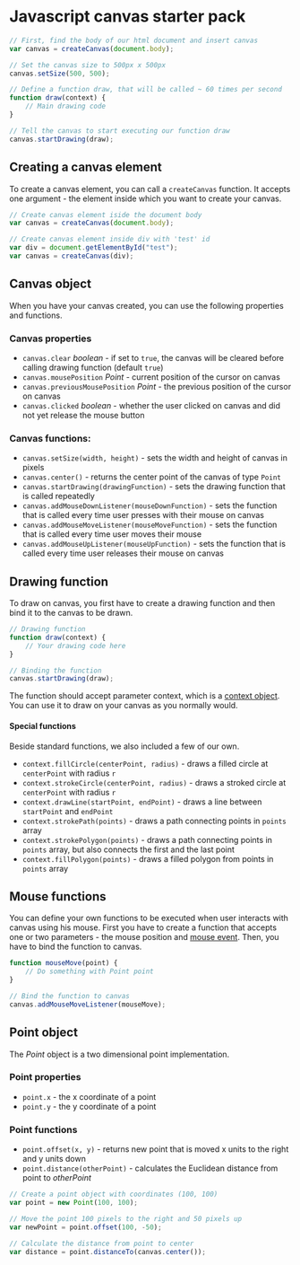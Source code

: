 # Javascript canvas starter pack

```javascript
// First, find the body of our html document and insert canvas
var canvas = createCanvas(document.body);

// Set the canvas size to 500px x 500px
canvas.setSize(500, 500);

// Define a function draw, that will be called ~ 60 times per second
function draw(context) {
    // Main drawing code
}

// Tell the canvas to start executing our function draw
canvas.startDrawing(draw);
```

## Creating a canvas element
To create a canvas element, you can call a `createCanvas` function.
It accepts one argument - the element inside which you want to create your canvas.

```javascript
// Create canvas element iside the document body
var canvas = createCanvas(document.body);

// Create canvas element inside div with 'test' id
var div = document.getElementById("test");
var canvas = createCanvas(div);
```

## Canvas object
When you have your canvas created, you can use the following properties and functions.

### Canvas properties
 * `canvas.clear` *boolean* - if set to `true`, the canvas will be cleared before calling drawing function (default `true`)
 * `canvas.mousePosition` *Point* - current position of the cursor on canvas
 * `canvas.previousMousePosition` *Point* - the previous position of the cursor on canvas
 * `canvas.clicked` *boolean* - whether the user clicked on canvas and did not yet release the mouse button

### Canvas functions:
 * `canvas.setSize(width, height)` - sets the width and height of canvas in pixels
 * `canvas.center()` - returns the center point of the canvas of type `Point`
 * `canvas.startDrawing(drawingFunction)` - sets the drawing function that is called repeatedly
 * `canvas.addMouseDownListener(mouseDownFunction)` - sets the function that is called every time user presses with their mouse on canvas
 * `canvas.addMouseMoveListener(mouseMoveFunction)` - sets the function that is called every time user moves their mouse
 * `canvas.addMouseUpListener(mouseUpFunction)` - sets the function that is called every time user releases their mouse on canvas

## Drawing function
To draw on canvas, you first have to create a drawing function and then bind it to the canvas to be drawn.

```javascript
// Drawing function
function draw(context) {
    // Your drawing code here
}

// Binding the function
canvas.startDrawing(draw);
```

The function should accept parameter context, which is a [context object](https://developer.mozilla.org/en-US/docs/Web/JavaScript/Reference).
You can use it to draw on your canvas as you normally would.

#### Special functions
Beside standard functions, we also included a few of our own.
 * `context.fillCircle(centerPoint, radius)` - draws a filled circle at `centerPoint` with radius `r`
 * `context.strokeCircle(centerPoint, radius)` - draws a stroked circle at `centerPoint` with radius `r`
 * `context.drawLine(startPoint, endPoint)` - draws a line between `startPoint` and `endPoint`
 * `context.strokePath(points)` - draws a path connecting points in `points` array
 * `context.strokePolygon(points)` - draws a path connecting points in `points` array, but also connects the first and the last point
 * `context.fillPolygon(points)` - draws a filled polygon from points in `points` array

## Mouse functions
You can define your own functions to be executed when user interacts with canvas using his mouse.
First you have to create a function that accepts one or two parameters - the mouse position and [mouse event](https://developer.mozilla.org/en-US/docs/Web/API/MouseEvent). Then, you have to bind the function to canvas.

```javascript
function mouseMove(point) {
    // Do something with Point point
}

// Bind the function to canvas
canvas.addMouseMoveListener(mouseMove);
```

## Point object
The *Point* object is a two dimensional point implementation.

### Point properties
 * `point.x` - the x coordinate of a point
 * `point.y` - the y coordinate of a point

### Point functions
 * `point.offset(x, y)` - returns new point that is moved x units to the right and y units down 
 * `point.distance(otherPoint)` - calculates the Euclidean distance from point to *otherPoint*

```javascript
// Create a point object with coordinates (100, 100)
var point = new Point(100, 100);

// Move the point 100 pixels to the right and 50 pixels up
var newPoint = point.offset(100, -50);

// Calculate the distance from point to center
var distance = point.distanceTo(canvas.center());
```